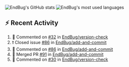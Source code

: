 ![EndBug's GitHub stats](https://github-readme-stats.vercel.app/api?username=endbug&show_icons=true)
![EndBug's most used languages](https://github-readme-stats.vercel.app/api/top-langs/?username=endbug&layout=compact)

## ⚡ Recent Activity

<!--START_SECTION:activity-->
1. 💬 Commented on [#32](https://github.com//EndBug/version-check/issues/32) in [EndBug/version-check](https://github.com//EndBug/version-check)
2. ❗️ Closed issue [#86](https://github.com//EndBug/add-and-commit/issues/86) in [EndBug/add-and-commit](https://github.com//EndBug/add-and-commit)
3. 💬 Commented on [#86](https://github.com//EndBug/add-and-commit/issues/86) in [EndBug/add-and-commit](https://github.com//EndBug/add-and-commit)
4. 🎉 Merged PR [#91](https://github.com//EndBug/add-and-commit/pull/91) in [EndBug/add-and-commit](https://github.com//EndBug/add-and-commit)
5. 💬 Commented on [#30](https://github.com//EndBug/version-check/issues/30) in [EndBug/version-check](https://github.com//EndBug/version-check)
<!--END_SECTION:activity-->

